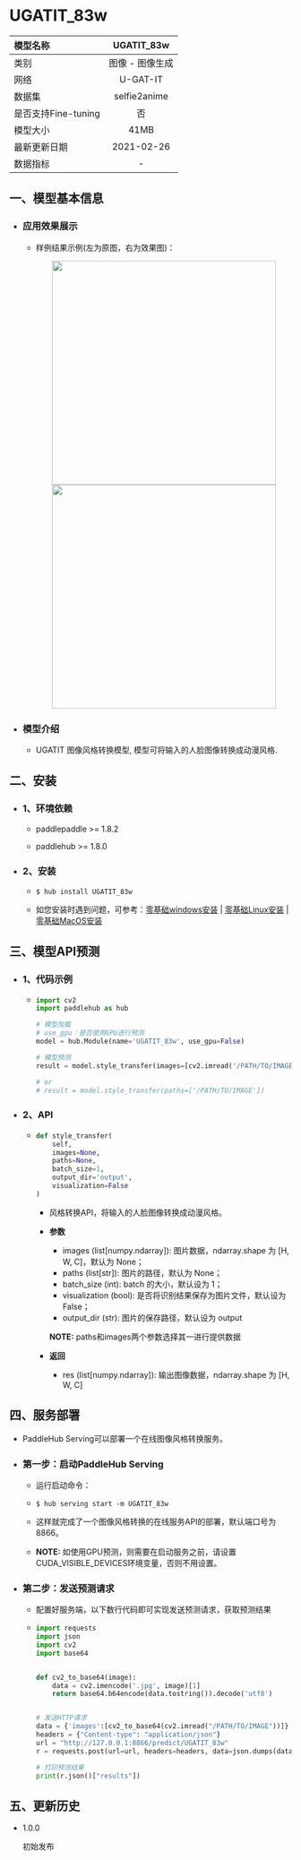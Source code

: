 # UGATIT_83w

|模型名称|UGATIT_83w|
| :--- | :---: |
|类别|图像 - 图像生成|
|网络|U-GAT-IT|
|数据集|selfie2anime|
|是否支持Fine-tuning|否|
|模型大小|41MB|
|最新更新日期|2021-02-26|
|数据指标|-|


## 一、模型基本信息

- ### 应用效果展示
  - 样例结果示例(左为原图，右为效果图)：
    <p align="center">
    <img src="https://user-images.githubusercontent.com/35907364/136651638-33cac040-edad-41ac-a9ce-7c0e678d8c52.jpg" width = "400" height = "400" hspace='10'/> <img src="https://user-images.githubusercontent.com/35907364/136651644-dd1d3836-99b3-40f0-8543-37de18f9cfd9.jpg" width = "400" height = "400" hspace='10'/>
    </p>



- ### 模型介绍

  - UGATIT 图像风格转换模型, 模型可将输入的人脸图像转换成动漫风格.


## 二、安装

- ### 1、环境依赖  

  - paddlepaddle >= 1.8.2  

  - paddlehub >= 1.8.0

- ### 2、安装

  - ```shell
    $ hub install UGATIT_83w
    ```
  - 如您安装时遇到问题，可参考：[零基础windows安装](../../../../docs/docs_ch/get_start/windows_quickstart.md)
 | [零基础Linux安装](../../../../docs/docs_ch/get_start/linux_quickstart.md) | [零基础MacOS安装](../../../../docs/docs_ch/get_start/mac_quickstart.md)
 
 
## 三、模型API预测

- ### 1、代码示例

  - ```python
    import cv2
    import paddlehub as hub

    # 模型加载
    # use_gpu：是否使用GPU进行预测
    model = hub.Module(name='UGATIT_83w', use_gpu=False)

    # 模型预测
    result = model.style_transfer(images=[cv2.imread('/PATH/TO/IMAGE')])

    # or
    # result = model.style_transfer(paths=['/PATH/TO/IMAGE'])
    ```

- ### 2、API

  - ```python
    def style_transfer(
        self,
        images=None,
        paths=None,
        batch_size=1,
        output_dir='output',
        visualization=False
    )
    ```

    - 风格转换API，将输入的人脸图像转换成动漫风格。

    - **参数**
        * images (list\[numpy.ndarray\]): 图片数据，ndarray.shape 为 \[H, W, C\]，默认为 None；
        * paths (list\[str\]): 图片的路径，默认为 None；
        * batch\_size (int): batch 的大小，默认设为 1；
        * visualization (bool): 是否将识别结果保存为图片文件，默认设为 False；
        * output\_dir (str): 图片的保存路径，默认设为 output

      **NOTE:** paths和images两个参数选择其一进行提供数据

    - **返回**

      - res (list\[numpy.ndarray\]): 输出图像数据，ndarray.shape 为 \[H, W, C\]
      

## 四、服务部署

- PaddleHub Serving可以部署一个在线图像风格转换服务。

- ### 第一步：启动PaddleHub Serving

  - 运行启动命令：
  
  - ```shell
    $ hub serving start -m UGATIT_83w
    ```

  - 这样就完成了一个图像风格转换的在线服务API的部署，默认端口号为8866。

  - **NOTE:** 如使用GPU预测，则需要在启动服务之前，请设置CUDA_VISIBLE_DEVICES环境变量，否则不用设置。

- ### 第二步：发送预测请求

  - 配置好服务端，以下数行代码即可实现发送预测请求，获取预测结果

  - ```python
    import requests
    import json
    import cv2
    import base64


    def cv2_to_base64(image):
        data = cv2.imencode('.jpg', image)[1]
        return base64.b64encode(data.tostring()).decode('utf8')


    # 发送HTTP请求
    data = {'images':[cv2_to_base64(cv2.imread("/PATH/TO/IMAGE"))]}
    headers = {"Content-type": "application/json"}
    url = "http://127.0.0.1:8866/predict/UGATIT_83w"
    r = requests.post(url=url, headers=headers, data=json.dumps(data))

    # 打印预测结果
    print(r.json()["results"])
    ```


## 五、更新历史

* 1.0.0

  初始发布